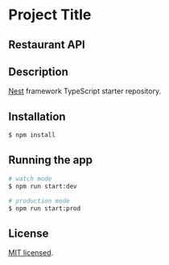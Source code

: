 # Project Title

## Restaurant API

## Description

[Nest](https://github.com/nestjs/nest) framework TypeScript starter repository.

## Installation

```bash
$ npm install
```

## Running the app

```bash
# watch mode
$ npm run start:dev

# production mode
$ npm run start:prod
```

## License

[MIT licensed](LICENSE).
